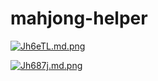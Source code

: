 # mahjong-helper

[![Jh6eTL.md.png](https://t1.picb.cc/uploads/2018/09/26/Jh6eTL.md.png)](https://www.picb.cc/image/Jh6eTL)

[![Jh687j.md.png](https://t1.picb.cc/uploads/2018/09/26/Jh687j.md.png)](https://www.picb.cc/image/Jh687j)